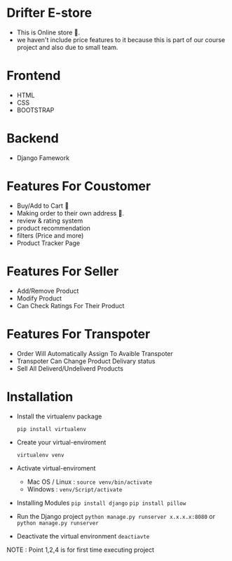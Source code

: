 # Drifter E-store

- This is Online store 🏬.
- we haven't include price features to it because this is part of our course project and also due to small team.

# Frontend 
- HTML 
- CSS 
- BOOTSTRAP

# Backend  
- Django Famework

# Features For Coustomer

- Buy/Add to Cart 🛒 
- Making order to their own address 🏡.
- review & rating system
- product recommendation
- filters (Price and more)
- Product Tracker Page

# Features For Seller

- Add/Remove Product
- Modify Product
- Can Check Ratings For Their Product

# Features For Transpoter 

- Order Will Automatically Assign To Avaible Transpoter
- Transpoter Can Change Product Delivary status 
- Sell All Deliverd/Undeliverd Products

# Installation 

- Install the virtualenv package
  ```
  pip install virtualenv
  ```
  
- Create your virtual-enviroment
  ```
  virtualenv venv
  ```
  
- Activate virtual-enviroment
  - Mac OS / Linux : ```source venv/bin/activate```
  - Windows        : ```venv/Script/activate```

- Installing Modules
  ```pip install django```
  ```pip install pillow```
 
- Run the Django project
  ```python manage.py runserver x.x.x.x:8080``` or ```python manage.py runserver```
 
- Deactivate the virtual environment
  ```deactiavte```
   
 NOTE : Point 1,2,4 is for first time executing project

